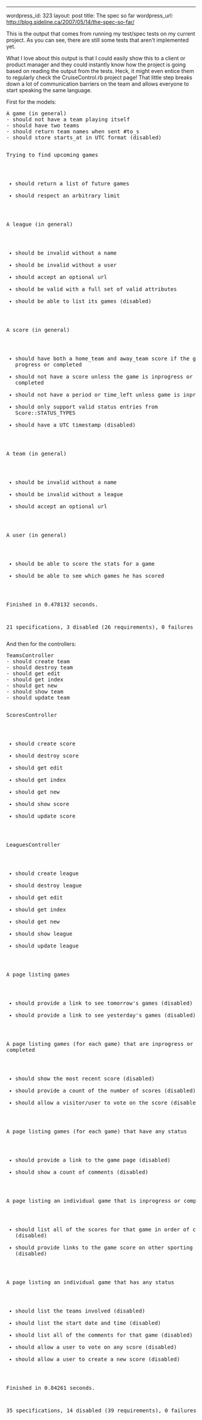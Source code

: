 --- 
wordpress_id: 323
layout: post
title: The spec so far
wordpress_url: http://blog.sideline.ca/2007/05/14/the-spec-so-far/

<p>This is the output that comes from running my test/spec tests on my current project.  As you can see, there are still some tests that aren't implemented yet.</p>
<p>What I love about this output is that I could easily show this to a client or product manager and they could instantly know how the project is going based on reading the output from the tests.  Heck, it might even entice them to regularly check the CruiseControl.rb project page!  That little step breaks down a lot of communication barriers on the team and allows everyone to start speaking the same language.</p>
<p>First for the models:</p>
<pre>
A game (in general)
- should not have a team playing itself
- should have two teams
- should return team names when sent #to_s
- should store starts_at in UTC format (disabled)

Trying to find upcoming games
- should return a list of future games
- should respect an arbitrary limit

A league (in general)
- should be invalid without a name
- should be invalid without a user
- should accept an optional url
- should be valid with a full set of valid attributes
- should be able to list its games (disabled)

A score (in general)
- should have both a home_team and away_team score if the game is in progress or completed
- should not have a score unless the game is inprogress or completed
- should not have a period or time_left unless game is inprogress
- should only support valid status entries from Score::STATUS_TYPES
- should have a UTC timestamp (disabled)

A team (in general)
- should be invalid without a name
- should be invalid without a league
- should accept an optional url

A user (in general)
- should be able to score the stats for a game
- should be able to see which games he has scored

Finished in 0.478132 seconds.

21 specifications, 3 disabled (26 requirements), 0 failures
</pre>
<p>And then for the controllers:</p>
<pre>
TeamsController
- should create team
- should destroy team
- should get edit
- should get index
- should get new
- should show team
- should update team

ScoresController
- should create score
- should destroy score
- should get edit
- should get index
- should get new
- should show score
- should update score

LeaguesController
- should create league
- should destroy league
- should get edit
- should get index
- should get new
- should show league
- should update league

A page listing games
- should provide a link to see tomorrow's games (disabled)
- should provide a link to see yesterday's games (disabled)

A page listing games (for each game) that are inprogress or completed
- should show the most recent score (disabled)
- should provide a count of the number of scores (disabled)
- should allow a visitor/user to vote on the score (disabled)

A page listing games (for each game) that have any status
- should provide a link to the game page (disabled)
- should show a count of comments (disabled)

A page listing an individual game that is inprogress or completed
- should list all of the scores for that game in order of creation (disabled)
- should provide links to the game score on other sporting sites (disabled)

A page listing an individual game that has any status
- should list the teams involved (disabled)
- should list the start date and time (disabled)
- should list all of the comments for that game (disabled)
- should allow a user to vote on any score (disabled)
- should allow a user to create a new score (disabled)

Finished in 0.84261 seconds.

35 specifications, 14 disabled (39 requirements), 0 failures
</pre>
